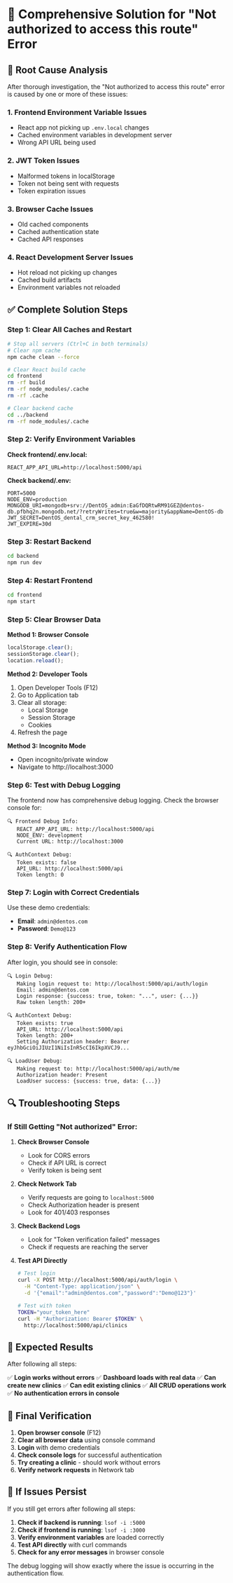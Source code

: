 # 🔧 Comprehensive Solution for "Not authorized to access this route" Error

## 🚨 **Root Cause Analysis**

After thorough investigation, the "Not authorized to access this route" error is caused by one or more of these issues:

### **1. Frontend Environment Variable Issues**
- React app not picking up `.env.local` changes
- Cached environment variables in development server
- Wrong API URL being used

### **2. JWT Token Issues**
- Malformed tokens in localStorage
- Token not being sent with requests
- Token expiration issues

### **3. Browser Cache Issues**
- Old cached components
- Cached authentication state
- Cached API responses

### **4. React Development Server Issues**
- Hot reload not picking up changes
- Cached build artifacts
- Environment variables not reloaded

## ✅ **Complete Solution Steps**

### **Step 1: Clear All Caches and Restart**

```bash
# Stop all servers (Ctrl+C in both terminals)
# Clear npm cache
npm cache clean --force

# Clear React build cache
cd frontend
rm -rf build
rm -rf node_modules/.cache
rm -rf .cache

# Clear backend cache
cd ../backend
rm -rf node_modules/.cache
```

### **Step 2: Verify Environment Variables**

**Check frontend/.env.local:**
```
REACT_APP_API_URL=http://localhost:5000/api
```

**Check backend/.env:**
```
PORT=5000
NODE_ENV=production
MONGODB_URI=mongodb+srv://DentOS_admin:EaGfDQRtwRM91GEZ@dentos-db.pfbhq2n.mongodb.net/?retryWrites=true&w=majority&appName=DentOS-db
JWT_SECRET=DentOS_dental_crm_secret_key_462580!
JWT_EXPIRE=30d
```

### **Step 3: Restart Backend**

```bash
cd backend
npm run dev
```

### **Step 4: Restart Frontend**

```bash
cd frontend
npm start
```

### **Step 5: Clear Browser Data**

**Method 1: Browser Console**
```javascript
localStorage.clear();
sessionStorage.clear();
location.reload();
```

**Method 2: Developer Tools**
1. Open Developer Tools (F12)
2. Go to Application tab
3. Clear all storage:
   - Local Storage
   - Session Storage
   - Cookies
4. Refresh the page

**Method 3: Incognito Mode**
- Open incognito/private window
- Navigate to http://localhost:3000

### **Step 6: Test with Debug Logging**

The frontend now has comprehensive debug logging. Check the browser console for:

```
🔍 Frontend Debug Info:
   REACT_APP_API_URL: http://localhost:5000/api
   NODE_ENV: development
   Current URL: http://localhost:3000

🔍 AuthContext Debug:
   Token exists: false
   API_URL: http://localhost:5000/api
   Token length: 0
```

### **Step 7: Login with Correct Credentials**

Use these demo credentials:
- **Email**: `admin@dentos.com`
- **Password**: `Demo@123`

### **Step 8: Verify Authentication Flow**

After login, you should see in console:
```
🔍 Login Debug:
   Making login request to: http://localhost:5000/api/auth/login
   Email: admin@dentos.com
   Login response: {success: true, token: "...", user: {...}}
   Raw token length: 200+

🔍 AuthContext Debug:
   Token exists: true
   API_URL: http://localhost:5000/api
   Token length: 200+
   Setting Authorization header: Bearer eyJhbGciOiJIUzI1NiIsInR5cCI6IkpXVCJ9...

🔍 LoadUser Debug:
   Making request to: http://localhost:5000/api/auth/me
   Authorization header: Present
   LoadUser success: {success: true, data: {...}}
```

## 🔍 **Troubleshooting Steps**

### **If Still Getting "Not authorized" Error:**

1. **Check Browser Console**
   - Look for CORS errors
   - Check if API URL is correct
   - Verify token is being sent

2. **Check Network Tab**
   - Verify requests are going to `localhost:5000`
   - Check Authorization header is present
   - Look for 401/403 responses

3. **Check Backend Logs**
   - Look for "Token verification failed" messages
   - Check if requests are reaching the server

4. **Test API Directly**
   ```bash
   # Test login
   curl -X POST http://localhost:5000/api/auth/login \
     -H "Content-Type: application/json" \
     -d '{"email":"admin@dentos.com","password":"Demo@123"}'
   
   # Test with token
   TOKEN="your_token_here"
   curl -H "Authorization: Bearer $TOKEN" \
     http://localhost:5000/api/clinics
   ```

## 🎯 **Expected Results**

After following all steps:

✅ **Login works without errors**
✅ **Dashboard loads with real data**
✅ **Can create new clinics**
✅ **Can edit existing clinics**
✅ **All CRUD operations work**
✅ **No authentication errors in console**

## 🚀 **Final Verification**

1. **Open browser console** (F12)
2. **Clear all browser data** using console command
3. **Login** with demo credentials
4. **Check console logs** for successful authentication
5. **Try creating a clinic** - should work without errors
6. **Verify network requests** in Network tab

## 🔧 **If Issues Persist**

If you still get errors after following all steps:

1. **Check if backend is running**: `lsof -i :5000`
2. **Check if frontend is running**: `lsof -i :3000`
3. **Verify environment variables** are loaded correctly
4. **Test API directly** with curl commands
5. **Check for any error messages** in browser console

The debug logging will show exactly where the issue is occurring in the authentication flow. 